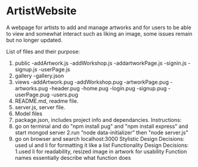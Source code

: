 # ArtistWebsite
A webpage for artists to add and manage artworks and for users to be able to view and somewhat interact such as liking an image, some issues remain but no longer updated.

List of files and their purpose:
1. public
-addArtwork.js
-addWorkshop.js
-addartworkPage.js
-signin.js
-signup.js
-userPage.js
2. gallery
-gallery.json
3. views
-addArtwork.pug
-addWorkshop.pug
-artworkPage.pug
-artworks.pug
-header.pug
-home.pug
-login.pug
-signup.pug
-userPage.pug
-users.pug
4. README.md, readme file.
5. server.js, server file.
6. Model files
7. package.json, includes project info and dependancies.
Instructions:
1. go on terminal and do "npm install pug" and "npm install express" and start mongod server
2.run “node data-initializer” then "node server.js"
3. go on browser and search localhost:3000
Stylistic Design Decisions:
used ul and li for formatting it like a list
Functionality Design Decisions:
1.used li for readability, resized image in artwork for usability
Function names essentially describe what function does
